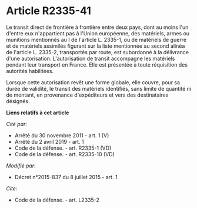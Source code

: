 # Article R2335-41

Le transit direct de frontière à frontière entre deux pays, dont au moins l'un d'entre eux n'appartient pas à l'Union
européenne, des matériels, armes ou munitions mentionnés au I de l'article L. 2335-1, ou de matériels de guerre et de
matériels assimilés figurant sur la liste mentionnée au second alinéa de l'article L. 2335-2, transportés par route, est
subordonné à la délivrance d'une autorisation. L'autorisation de transit accompagne les matériels pendant leur transport en
France. Elle est présentée à toute réquisition des autorités habilitées. 

Lorsque cette autorisation revêt une forme globale, elle couvre, pour sa durée de validité, le transit des matériels
identifiés, sans limite de quantité ni de montant, en provenance d'expéditeurs et vers des destinataires désignés.

**Liens relatifs à cet article**

_Cité par_:

  - Arrêté du 30 novembre 2011 - art. 1 (V)
  - Arrêté du 2 avril 2019 - art. 1
  - Code de la défense. - art. R2335-1 (VD)
  - Code de la défense. - art. R2335-10 (VD)

_Modifié par_:

  - Décret n°2015-837 du 8 juillet 2015 - art. 1

_Cite_:

  - Code de la défense. - art. L2335-2
